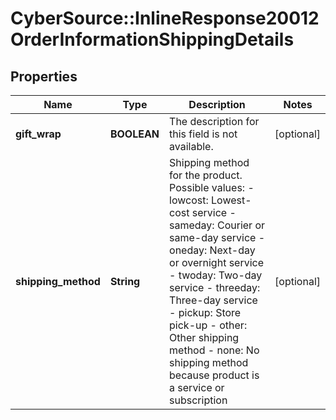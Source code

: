 # CyberSource::InlineResponse20012OrderInformationShippingDetails

## Properties
Name | Type | Description | Notes
------------ | ------------- | ------------- | -------------
**gift_wrap** | **BOOLEAN** | The description for this field is not available. | [optional] 
**shipping_method** | **String** | Shipping method for the product. Possible values:   - lowcost: Lowest-cost service  - sameday: Courier or same-day service  - oneday: Next-day or overnight service  - twoday: Two-day service  - threeday: Three-day service  - pickup: Store pick-up  - other: Other shipping method  - none: No shipping method because product is a service or subscription  | [optional] 


